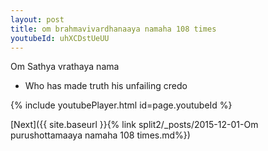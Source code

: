 ```yaml
---
layout: post
title: om brahmavivardhanaaya namaha 108 times
youtubeId: uhXCDstUeUU
---
```

 
 
Om Sathya vrathaya nama 
 
 -  Who has made truth his unfailing credo 
 
  
 
  
 
 
 
 
 
 


{% include youtubePlayer.html id=page.youtubeId %}
 
[Next]({{ site.baseurl }}{% link  split2/_posts/2015-12-01-Om purushottamaaya namaha 108 times.md%})
 
